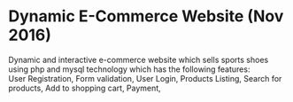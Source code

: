 # Dynamic E-Commerce Website (Nov 2016)
Dynamic and interactive e-commerce website which sells sports shoes using php and mysql technology which has the following features:  
User Registration, Form validation, User Login, Products Listing, Search for products, Add to shopping cart, Payment,
